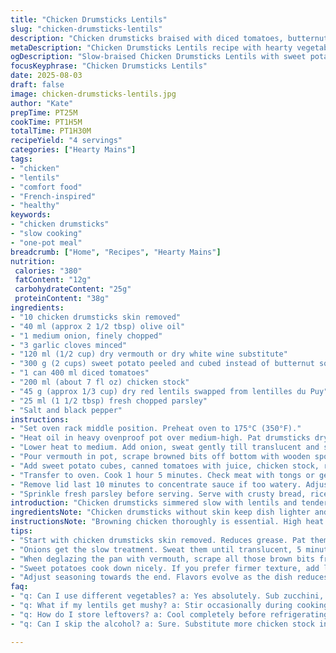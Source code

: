 ```yaml
---
title: "Chicken Drumsticks Lentils"
slug: "chicken-drumsticks-lentils"
description: "Chicken drumsticks braised with diced tomatoes, butternut squash swapped for sweet potato, paired with dry red lentils. Aromatic base of onion and garlic enhanced by dry vermouth instead of white wine. Cooked slowly in oven till meat pulls clean from bone. Parsley finish brightens deep flavors and balances richness. Hearty main dish naturally gluten, dairy, egg, nut-free. Great with crusty bread or grain sides. Real kitchen-tested recipe. Built for solid home meals without fuss but plenty of depth."
metaDescription: "Chicken Drumsticks Lentils recipe with hearty vegetables, rich flavors, and perfect braising technique for a comforting meal."
ogDescription: "Slow-braised Chicken Drumsticks Lentils with sweet potatoes and red lentils, a satisfying dish for any dinner table."
focusKeyphrase: "Chicken Drumsticks Lentils"
date: 2025-08-03
draft: false
image: chicken-drumsticks-lentils.jpg
author: "Kate"
prepTime: PT25M
cookTime: PT1H5M
totalTime: PT1H30M
recipeYield: "4 servings"
categories: ["Hearty Mains"]
tags:
- "chicken"
- "lentils"
- "comfort food"
- "French-inspired"
- "healthy"
keywords:
- "chicken drumsticks"
- "slow cooking"
- "one-pot meal"
breadcrumb: ["Home", "Recipes", "Hearty Mains"]
nutrition: 
 calories: "380"
 fatContent: "12g"
 carbohydrateContent: "25g"
 proteinContent: "38g"
ingredients:
- "10 chicken drumsticks skin removed"
- "40 ml (approx 2 1/2 tbsp) olive oil"
- "1 medium onion, finely chopped"
- "3 garlic cloves minced"
- "120 ml (1/2 cup) dry vermouth or dry white wine substitute"
- "300 g (2 cups) sweet potato peeled and cubed instead of butternut squash"
- "1 can 400 ml diced tomatoes"
- "200 ml (about 7 fl oz) chicken stock"
- "45 g (approx 1/3 cup) dry red lentils swapped from lentilles du Puy"
- "25 ml (1 1/2 tbsp) fresh chopped parsley"
- "Salt and black pepper"
instructions:
- "Set oven rack middle position. Preheat oven to 175°C (350°F)."
- "Heat oil in heavy ovenproof pot over medium-high. Pat drumsticks dry, salt and pepper liberally. Brown chicken on all sides until golden-tan crust forms. Remove chicken, set aside."
- "Lower heat to medium. Add onion, sweat gently till translucent and soft but not colored, about 5 minutes. Add garlic, stir one minute until fragrant but no burn."
- "Pour vermouth in pot, scrape browned bits off bottom with wooden spoon. Let liquid bubble, reduce by half—surface pulls back from sides, syrupy consistency. This step unlocks flavour from caramelized meat bits."
- "Add sweet potato cubes, canned tomatoes with juice, chicken stock, red lentils. Stir gently. Nestle browned drumsticks back in, partially submerged. Increase heat till liquid barely bubbles, then cover pot with lid."
- "Transfer to oven. Cook 1 hour 5 minutes. Check meat with tongs or gentle pull: it should loosen effortlessly from bone, lentils softened but not mushy, sweet potato tender but not falling apart."
- "Remove lid last 10 minutes to concentrate sauce if too watery. Adjust seasoning with salt and pepper to taste. Let rest uncovered 5 minutes after oven."
- "Sprinkle fresh parsley before serving. Serve with crusty bread, rice, or polenta to soak rich juices."
introduction: "Chicken drumsticks simmered slow with lentils and tender sweet potato cubes. A swap of classic butternut squash for sweet potato adds subtle earth-sweet balance. Using red lentils in place of Puy lentils speeds cooking with slight texture change—red lentils break down a bit, giving sauce a thickened silkiness. Dry vermouth shadows the flavor profile; wine’s grape notes replaced with herbal hints. Browning the chicken deeply before adding liquids locks in juices and layers. Oven cooking keeps everything bubbling gently, freeing you up with minimal stirring. Parsley freshens the bold stewed flavors at finish, bringing brightness that cuts richness naturally. Serves four hungry hands with minimal effort but real depth and complexity."
ingredientsNote: "Chicken drumsticks without skin keep dish lighter and avoid excess grease but still yield rich flavor if browned well. Using dry vermouth instead of white wine adds hidden aromatics and is a fine swap when wine isn’t on hand—can skip alcohol completely and just add extra stock though flavor suffers. Sweet potato chosen instead of butternut squash because it's usually easier to find year-round, and yields creamy sweetness when cooked slowly. Red lentils cook down faster than Puy, but beware of overcooking as sauce thickens quickly. Keep lentils separate if you want more bite and add halfway through oven time. Olive oil for searing is standard—don’t skimp here, you want a good fond on the pan to build flavor. Parsley isn’t just garnish; it’s critical to cut through the richness and add freshness before serving."
instructionsNote: "Browning chicken thoroughly is essential. High heat sears the skinless drumsticks, locking moisture and rendering taste. Don’t rush this step; color is flavor. Onion and garlic must cook gently and slowly—avoid scorching garlic to prevent bitterness. Deglazing with vermouth (or wine substitute) pulls up fond, intensifying sauce depth. Watch liquid closely as it reduces; it should coat back of spoon, not evaporate dry. Adding sweet potato and lentils together means they share cooking time; if you want lentils with more texture, add after 30 minutes oven time. Covered oven cooking ensures gentle simmering, no hot spots or scorching. Removing lid briefly concentrates sauce and thickens. Check meat pull with tongs—if it resists, it needs more time; push gently, meat should give with little effort, falling from bone. Season at end since liquids reduce and flavors concentrate. Parsley last; heating destroys color and freshness. Serve hot while sauce is still glossy."
tips:
- "Start with chicken drumsticks skin removed. Reduces grease. Pat them dry. Salt and pepper generously. Lock in flavor while browning. A dark crust is a must. Adds depth."
- "Onions get the slow treatment. Sweat them until translucent, 5 minutes. Stir in garlic just until fragrant. Don’t let it burn. Bitter garlic ruins the dish."
- "When deglazing the pan with vermouth, scrape all those brown bits from bottom. This adds layers. Reduce liquid until syrupy, not dried out. Coating back of spoon is key."
- "Sweet potatoes cook down nicely. If you prefer firmer texture, add lentils halfway through cooking. They can get mushy if cooked too long. Check for tenderness consistently."
- "Adjust seasoning towards the end. Flavors evolve as the dish reduces. More intensity will come through as liquids thicken. Always taste before serving. Fresh parsley is essential."
faq:
- "q: Can I use different vegetables? a: Yes absolutely. Sub zucchini, carrots, or potatoes. Texture changes slightly. Adjust cooking time for denser veggies."
- "q: What if my lentils get mushy? a: Stir occasionally during cooking. Check frequently. If overcooked, they break down fast. Next time, add them later."
- "q: How do I store leftovers? a: Cool completely before refrigerating. Can be stored in an airtight container up to 3 days. Can freeze but texture may vary."
- "q: Can I skip the alcohol? a: Sure. Substitute more chicken stock instead. Just lose depth of flavor slightly. Don't skip on browning for richness."

---
```

